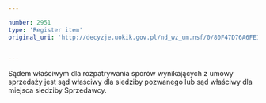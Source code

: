 ```yaml
---

number: 2951
type: 'Register item'
original_uri: 'http://decyzje.uokik.gov.pl/nd_wz_um.nsf/0/80F47D76A6FE1996C12579CA00371C25?OpenDocument'


---
```


Sądem właściwym dla rozpatrywania sporów wynikających z umowy sprzedaży jest sąd właściwy dla siedziby pozwanego lub sąd właściwy dla miejsca siedziby Sprzedawcy.
